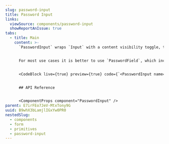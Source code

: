 ```yaml
---
slug: password-input
title: Password Input
links:
  viewSource: components/password-input
  showReportAnIssue: true
tabs:
  - title: Main
    content: >-
      `PasswordInput` wraps `Input` with a content visibility toggle, triggered by interaction with an eye Icon.


      For most use cases it is better to use `PasswordField`, which includes a label, hooks into our `Form` component and shows validation errors where appropriate. Only use `PasswordInput` if you need to compose something that behaves differently to the `PasswordField` and be sure to include a label manually.


      <CodeBlock live={true} preview={true} code={`<PasswordInput name="password" />`} language={"tsx"} />


      ## API Reference


      <ComponentProps component="PasswordInput" />
parent: E7irFEo7JeV-MtxTony9G
uuid: B9whX3bLamjlIGxYw0PR0
nestedSlug:
  - components
  - form
  - primitives
  - password-input
---
```

